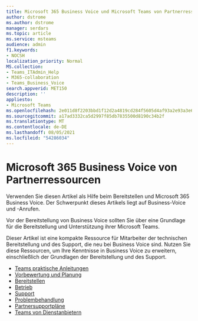 ```yaml
---
title: Microsoft 365 Business Voice und Microsoft Teams von Partnerressourcen
author: dstrome
ms.author: dstrome
manager: serdars
ms.topic: article
ms.service: msteams
audience: admin
f1.keywords:
- NOCSH
localization_priority: Normal
MS.collection:
- Teams_ITAdmin_Help
- M365-collaboration
- Teams_Business_Voice
search.appverid: MET150
description: ''
appliesto:
- Microsoft Teams
ms.openlocfilehash: 2e011d8f2203bbd1f12d2a4819cd284f5605d4af93a2e93a3e642b747972f99b
ms.sourcegitcommit: a17ad3332ca5d2997f85db7835500d8190c34b2f
ms.translationtype: MT
ms.contentlocale: de-DE
ms.lasthandoff: 08/05/2021
ms.locfileid: "54286034"
---
```

# <a name="microsoft-365-business-voice-partner-resources"></a>Microsoft 365 Business Voice von Partnerressourcen

Verwenden Sie diesen Artikel als Hilfe beim Bereitstellen und Microsoft 365 Business Voice. Der Schwerpunkt dieses Artikels liegt auf Business-Voice und -Anrufen.

Vor der Bereitstellung von Business Voice sollten Sie über eine Grundlage für die Bereitstellung und Unterstützung ihrer Microsoft Teams.

Dieser Artikel ist eine kompakte Ressource für Mitarbeiter der technischen Bereitstellung und des Support, die neu bei Business Voice sind. Nutzen Sie diese Ressourcen, um Ihre Kenntnisse in Business Voice zu erweitern, einschließlich der Grundlagen der Bereitstellung und des Support.

- [Teams praktische Anleitungen](../cloud-voice-landing-page.md)
- [Vorbewertung und Planung](../3-envision-evaluate-my-environment.md)
- [Bereitstellen](../3-onboard-deploy-my-service.md)
- [Betrieb](../1-drive-value-operate-my-service.md)
- [Support](../prepare-network.md)
- [Problembehandlung](../connectivity-issues.md)
- [Partnersupportpläne](https://partner.microsoft.com/support/partnersupport)
- [Teams von Dienstanbietern](https://aka.ms/teamsserviceproviderguide)
